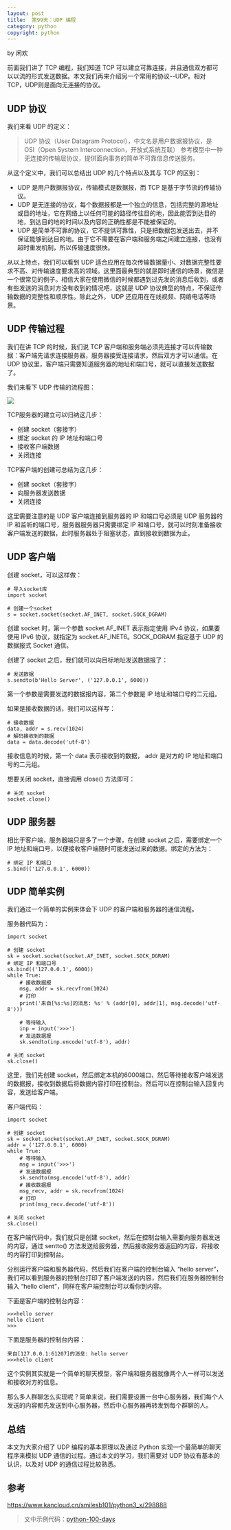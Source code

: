 ```yaml
---
layout: post
title:  第99天：UDP 编程
category: python
copyright: python
---
```


by 闲欢

前面我们讲了 TCP 编程，我们知道 TCP 可以建立可靠连接，并且通信双方都可以以流的形式发送数据。本文我们再来介绍另一个常用的协议--UDP。相对TCP，UDP则是面向无连接的协议。
<!--more-->


## UDP 协议

我们来看 UDP 的定义：

>UDP 协议（User Datagram Protocol），中文名是用户数据报协议，是 OSI（Open System Interconnection，开放式系统互联） 参考模型中一种无连接的传输层协议，提供面向事务的简单不可靠信息传送服务。

从这个定义中，我们可以总结出 UDP 的几个特点以及其与 TCP 的区别：

- UDP 是用户数据报协议，传输模式是数据报，而 TCP 是基于字节流的传输协议。
- UDP 是无连接的协议，每个数据报都是一个独立的信息，包括完整的源地址或目的地址，它在网络上以任何可能的路径传往目的地，因此能否到达目的地，到达目的地的时间以及内容的正确性都是不能被保证的。
- UDP 是简单不可靠的协议，它不提供可靠性，只是把数据包发送出去，并不保证能够到达目的地。由于它不需要在客户端和服务端之间建立连接，也没有超时重发机制，所以传输速度很快。

从以上特点，我们可以看到 UDP 适合应用在每次传输数据量小、对数据完整性要求不高、对传输速度要求高的领域。这里面最典型的就是即时通信的场景，微信是一个很常见的例子。相信大家在使用微信的时候都遇到过先发的消息后收到，或者有些发送的消息对方没有收到的情况吧，这就是 UDP 协议典型的特点，不保证传输数据的完整性和顺序性。除此之外， UDP 还应用在在线视频、网络电话等场景。

## UDP 传输过程

我们在讲 TCP 的时候，我们说 TCP 客户端和服务端必须先连接才可以传输数据：客户端先请求连接服务器，服务器接受连接请求，然后双方才可以通信。在 UDP 协议里，客户端只需要知道服务器的地址和端口号，就可以直接发送数据了。

我们来看下 UDP 传输的流程图：

![](http://www.justdopython.com/assets/images/2019/python/python-udp.png)


TCP服务器的建立可以归纳这几步：
- 创建 socket（套接字）
- 绑定 socket 的 IP 地址和端口号
- 接收客户端数据
- 关闭连接
 
TCP客户端的创建可总结为这几步：
- 创建 socket（套接字）
- 向服务器发送数据
- 关闭连接

这里需要注意的是 UDP 客户端连接到服务器的 IP 和端口号必须是 UDP 服务器的 IP 和监听的端口号，服务器服务器只需要绑定 IP 和端口号，就可以时刻准备接收客户端发送的数据，此时服务器处于阻塞状态，直到接收到数据为止。

## UDP 客户端

创建 socket，可以这样做：

```
# 导入socket库
import socket

# 创建一个socket
s = socket.socket(socket.AF_INET, socket.SOCK_DGRAM)
```

创建 socket 时，第一个参数 socket.AF_INET 表示指定使用 IPv4 协议，如果要使用 IPv6 协议，就指定为 socket.AF_INET6。SOCK_DGRAM 指定基于 UDP 的数据报式 Socket 通信。

创建了 socket 之后，我们就可以向目标地址发送数据报了：

```
# 发送数据
s.sendto(b'Hello Server', ('127.0.0.1', 6000))
```

第一个参数是需要发送的数据报内容，第二个参数是 IP 地址和端口号的二元组。

如果是接收数据的话，我们可以这样写：

```
# 接收数据
data, addr = s.recv(1024)
# 解码接收到的数据
data = data.decode('utf-8')
```

接收信息的时候，第一个 data 表示接收到的数据， addr 是对方的 IP 地址和端口号的二元组。

想要关闭 socket，直接调用 close() 方法即可：

```
# 关闭 socket
socket.close()
```

## UDP 服务器

相比于客户端，服务器端只是多了一个步骤，在创建 socket 之后，需要绑定一个 IP 地址和端口号，以便接收客户端随时可能发送过来的数据。绑定的方法为：

```
# 绑定 IP 和端口
s.bind(('127.0.0.1', 6000))
```

## UDP 简单实例

我们通过一个简单的实例来体会下 UDP 的客户端和服务器的通信流程。

服务器代码为：

```
import socket

# 创建 socket
sk = socket.socket(socket.AF_INET, socket.SOCK_DGRAM)
# 绑定 IP 和端口号
sk.bind(('127.0.0.1', 6000))
while True:
    # 接收数据报
    msg, addr = sk.recvfrom(1024)
    # 打印
    print('来自[%s:%s]的消息: %s' % (addr[0], addr[1], msg.decode('utf-8')))

    # 等待输入
    inp = input('>>>')
    # 发送数据报
    sk.sendto(inp.encode('utf-8'), addr)

# 关闭 socket
sk.close()
```

这里，我们先创建 socket，然后绑定本机的6000端口，然后等待接收客户端发送的数据报，接收到数据后将数据内容打印在控制台。然后可以在控制台输入回复内容，发送给客户端。

客户端代码：

```
import socket

# 创建 socket
sk = socket.socket(socket.AF_INET, socket.SOCK_DGRAM)
addr = ('127.0.0.1', 6000)
while True:
    # 等待输入
    msg = input('>>>')
    # 发送数据报
    sk.sendto(msg.encode('utf-8'), addr)
    # 接收数据报
    msg_recv, addr = sk.recvfrom(1024)
    # 打印
    print(msg_recv.decode('utf-8'))

# 关闭 socket
sk.close()
```

在客户端代码中，我们就只是创建 socket，然后在控制台输入需要向服务器发送的内容，通过 sentto() 方法发送给服务器，然后接收服务器返回的内容，将接收的内容打印到控制台。

分别运行客户端和服务器代码，然后我们在客户端的控制台输入 “hello server”，我们可以看到服务器的控制台打印了客户端发送的内容，然后我们在服务器控制台输入 “hello client”，同样在客户端控制台可以看你到内容。

下面是客户端的控制台内容：

```
>>>hello server
hello client
>>>
```

下面是服务器的控制台内容：

```
来自[127.0.0.1:61207]的消息: hello server
>>>hello client
```

这个实例其实就是一个简单的聊天模型，客户端和服务器就像两个人一样可以发送和接收对方的信息。

那么多人群聊怎么实现呢？简单来说，我们需要设置一台中心服务器，我们每个人发送的内容都先发送到中心服务器，然后中心服务器再转发到每个群聊的人。


## 总结

本文为大家介绍了 UDP 编程的基本原理以及通过 Python 实现一个最简单的聊天程序来模拟 UDP 通信的过程。通过本文的学习，我们需要对 UDP 协议有基本的认识，以及对 UDP 的通信过程比较熟悉。

## 参考

https://www.kancloud.cn/smilesb101/python3_x/298888

> 文中示例代码：[python-100-days](https://github.com/JustDoPython/python-100-day)